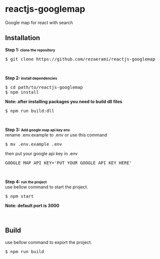 # reactjs-googlemap
Google map for react with search

<h2>Installation</h2>
<p>
    <b>Step 1: <small>clone the repository</small></b>
    <pre>$ git clone https://github.com/rezaerami/reactjs-googlemap</pre>
</p>
<br />
<p>
    <b>Step 2: <small>install dependencies</small></b>
    <pre>$ cd path/to/reactjs-googlemap
$ npm install</pre>
    <b>Note: after installing packages you need to build dll files</b>
    <pre>$ npm run build:dll</pre>
</p>
<br />
<p>
    <b>Step 3: <small>Add google map api key env</small></b>
    <br />rename .env.example to .env or use this command
    <pre>$ mv .env.example .env</pre>
    then put your google api key in .env
    <pre>GOOGLE_MAP_API_KEY='PUT YOUR GOOGLE API KEY HERE'</pre>
</p>
<br />
<p>
    <b>Step 4: <small>run the project</small></b>
    <br />use bellow command to start the project.
    <pre>$ npm start</pre>
    <b>Note: default port is 3000</b>
</p>

<br />
<h2>Build</h2>
<p>
    use bellow command to export the project.
    <pre>$ npm run build</pre>
</p>